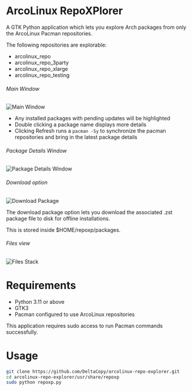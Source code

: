 # ArcoLinux RepoXPlorer

A GTK Python application which lets you explore Arch packages from only the ArcoLinux Pacman repositories.

The following repositories are explorable:

- arcolinux_repo
- arcolinux_repo_3party
- arcolinux_repo_xlarge
- arcolinux_repo_testing

###### Main Window

![Main Window](https://github.com/DeltaCopy/arcolinux-repo-explorer/assets/121581829/45d3d7f6-1ddf-4d13-93fc-35965b93b06d)

- Any installed packages with pending updates will be highlighted
- Double clicking a package name displays more details
- Clicking Refresh runs a ```pacman -Sy``` to synchronize the pacman repositories and bring in the latest package details

###### Package Details Window

![Package Details Window](https://github.com/DeltaCopy/arcolinux-repo-explorer/assets/121581829/93a60ada-c033-47b4-b952-4702c66a27f5)

###### Download option

![Download Package](https://github.com/DeltaCopy/arcolinux-repo-explorer/assets/121581829/e64964b1-4f9a-4946-b59f-ed4dba157f92)

The download package option lets you download the associated .zst package file to disk for offline installations.

This is stored inside $HOME/repoxp/packages.

###### Files view
![Files Stack](https://github.com/DeltaCopy/arcolinux-repo-explorer/assets/121581829/a088600d-576e-4137-b202-c50a44985966)

# Requirements

- Python 3.11 or above
- GTK3
- Pacman configured to use ArcoLinux repositories

This application requires sudo access to run Pacman commands successfully.

# Usage

```bash
git clone https://github.com/DeltaCopy/arcolinux-repo-explorer.git
cd arcolinux-repo-explorer/usr/share/repoxp
sudo python repoxp.py
```
